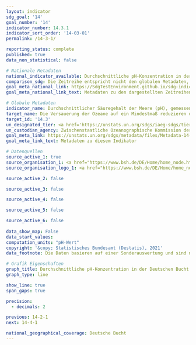 ```yaml
---
layout: indicator    
sdg_goal: '14'    
goal_number: '14'    
indicator_number: 14.3.1    
indicator_sort_order: '14-03-01'    
permalink: /14-3-1/    

reporting_status: complete    
published: true    
data_non_statistical: false    

# Nationale Metadaten    
national_indicator_available: Durchschnittliche pH-Konzentration in der Deutschen Bucht    
comparison_sdg: Die Zeitreihe entspricht nicht den globalen Metadaten, bietet aber zusätzliche Informationen.    
goal_meta_national_link: https://SdgTestEnvironment.github.io/sdg-indicators/public/MetaDe/14.3.1.pdf    
goal_meta_national_link_text: Metadaten zu den dargestellten Zeitreihen    

# Globale Metadaten    
indicator_name: Durchschnittlicher Säuregehalt der Meere (pH), gemessen an einer Reihe vereinbarter repräsentativer Messstellen    
target_name: Die Versauerung der Ozeane auf ein Mindestmaß reduzieren und ihre Auswirkungen bekämpfen, unter anderem durch eine verstärkte wissenschaftliche Zusammenarbeit auf allen Ebenen    
target_id: '14.3'    
un_designated_tier: <a href='https://unstats.un.org/sdgs/iaeg-sdgs/tier-classification/' title='Klicken Sie hier um weitere Informationen zur UN-Tier-Klassifikation zu erhalten.'  target='_blank'>Tier II</a>    
un_custodian_agency: Zwischenstaatliche Ozeanographische Kommission der UNESCO (IOC-UNESCO)    
goal_meta_link: https://unstats.un.org/sdgs/metadata/files/Metadata-14-03-01.pdf    
goal_meta_link_text: Metadaten zu diesem Indikator        

# Datenquellen
source_active_1: true
source_organisation_1: <a href="https://www.bsh.de/DE/Home/home_node.html;jsessionid=1C7E732B4D18093E53780EB37C351809.live11294"> Bundesamt für Seeschifffahrt und Hydrographie (BSH) </a>
source_organisation_logo_1: <a href="https://www.bsh.de/DE/Home/home_node.html;jsessionid=1C7E732B4D18093E53780EB37C351809.live11294"><img src="https://g205sdgs.github.io/sdg-indicators/public/OrgImgDe/bsh.png" alt="Logo bsh" style="height:60px; width:148px"/></a>

source_active_2: false

source_active_3: false

source_active_4: false

source_active_5: false

source_active_6: false
    
data_show_map: False    
data_start_values:     
computation_units: "pH-Wert"    
copyright: '&copy; Statistisches Bundesamt (Destatis), 2021'    
data_footnote: Die Daten basieren auf einer Sonderauswertung und sind nicht öffentlich zugänglich.    

# Grafik Eigenschaften    
graph_title: Durchschnittliche pH-Konzentration in der Deutschen Bucht    
graph_type: line    

show_line: true
span_gaps: true

precision:
  - decimals: 2    

previous: 14-2-1    
next: 14-4-1    

national_geographical_coverage: Deutsche Bucht    
---
```


<span></span>